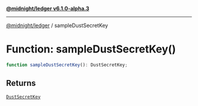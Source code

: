[**@midnight/ledger v6.1.0-alpha.3**](../README.md)

***

[@midnight/ledger](../globals.md) / sampleDustSecretKey

# Function: sampleDustSecretKey()

```ts
function sampleDustSecretKey(): DustSecretKey;
```

## Returns

[`DustSecretKey`](../classes/DustSecretKey.md)
